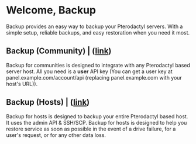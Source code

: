 # Welcome, Backup

Backup provides an easy way to backup your Pterodactyl servers. With a simple setup, reliable backups, and easy restoration when you need it most.

## Backup (Community) | ([link](https://lyrdy.co/backupCE))
Backup for communities is designed to integrate with any Pterodactyl based server host. All you need is a **user** API key (You can get a user key at panel.example.com/account/api (replacing panel.example.com with your host's URL)). 

## Backup (Hosts) | ([link](https://lyrdy.co/backupHE))
Backup for hosts is designed to backup your entire Pterodactyl based host. It uses the admin API & SSH/SCP. Backup for hosts is designed to help you restore service as soon as possible in the event of a drive failure, for a user's request, or for any other data loss.